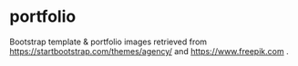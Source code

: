 # portfolio

Bootstrap template & portfolio images retrieved from https://startbootstrap.com/themes/agency/ and  https://www.freepik.com . 